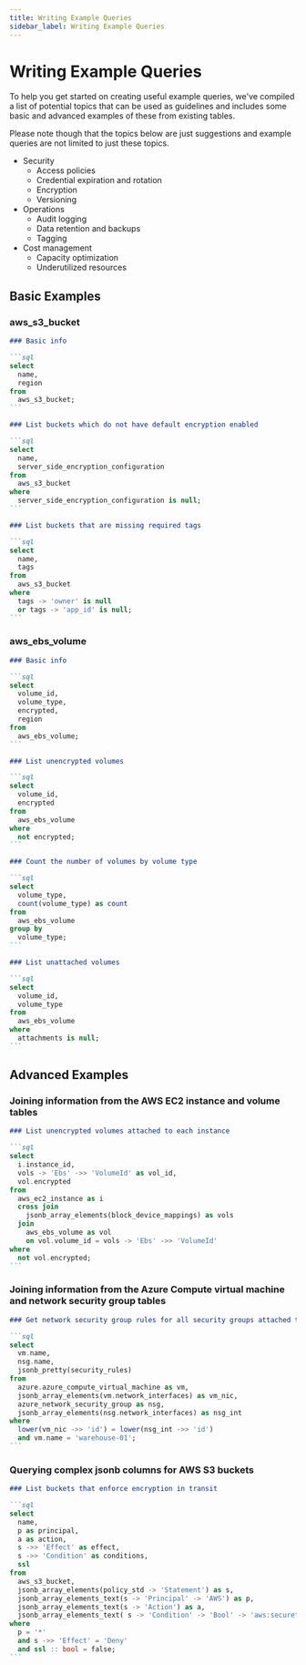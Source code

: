 ```yaml
---
title: Writing Example Queries
sidebar_label: Writing Example Queries
---
```


# Writing Example Queries

To help you get started on creating useful example queries, we've compiled a
list of potential topics that can be used as guidelines and includes some
basic and advanced examples of these from existing tables.

Please note though that the topics below are just suggestions and example
queries are not limited to just these topics.

- Security
  - Access policies
  - Credential expiration and rotation
  - Encryption
  - Versioning
- Operations
  - Audit logging
  - Data retention and backups
  - Tagging
- Cost management
  - Capacity optimization
  - Underutilized resources

## Basic Examples

### aws_s3_bucket

````markdown
### Basic info

```sql
select
  name,
  region
from
  aws_s3_bucket;
```

### List buckets which do not have default encryption enabled

```sql
select
  name,
  server_side_encryption_configuration
from
  aws_s3_bucket
where
  server_side_encryption_configuration is null;
```

### List buckets that are missing required tags

```sql
select
  name,
  tags
from
  aws_s3_bucket
where
  tags -> 'owner' is null
  or tags -> 'app_id' is null;
```
````

### aws_ebs_volume

````markdown
### Basic info

```sql
select
  volume_id,
  volume_type,
  encrypted,
  region
from
  aws_ebs_volume;
```

### List unencrypted volumes

```sql
select
  volume_id,
  encrypted
from
  aws_ebs_volume
where
  not encrypted;
```

### Count the number of volumes by volume type

```sql
select
  volume_type,
  count(volume_type) as count
from
  aws_ebs_volume
group by
  volume_type;
```

### List unattached volumes

```sql
select
  volume_id,
  volume_type
from
  aws_ebs_volume
where
  attachments is null;
```
````

## Advanced Examples

### Joining information from the AWS EC2 instance and volume tables

````markdown
### List unencrypted volumes attached to each instance

```sql
select
  i.instance_id,
  vols -> 'Ebs' ->> 'VolumeId' as vol_id,
  vol.encrypted
from
  aws_ec2_instance as i
  cross join
    jsonb_array_elements(block_device_mappings) as vols
  join
    aws_ebs_volume as vol
    on vol.volume_id = vols -> 'Ebs' ->> 'VolumeId'
where
  not vol.encrypted;
```
````

### Joining information from the Azure Compute virtual machine and network security group tables

````markdown
### Get network security group rules for all security groups attached to a virtual machine

```sql
select
  vm.name,
  nsg.name,
  jsonb_pretty(security_rules)
from
  azure.azure_compute_virtual_machine as vm,
  jsonb_array_elements(vm.network_interfaces) as vm_nic,
  azure_network_security_group as nsg,
  jsonb_array_elements(nsg.network_interfaces) as nsg_int
where
  lower(vm_nic ->> 'id') = lower(nsg_int ->> 'id')
  and vm.name = 'warehouse-01';
```
````

### Querying complex jsonb columns for AWS S3 buckets

````markdown
### List buckets that enforce encryption in transit

```sql
select
  name,
  p as principal,
  a as action,
  s ->> 'Effect' as effect,
  s ->> 'Condition' as conditions,
  ssl
from
  aws_s3_bucket,
  jsonb_array_elements(policy_std -> 'Statement') as s,
  jsonb_array_elements_text(s -> 'Principal' -> 'AWS') as p,
  jsonb_array_elements_text(s -> 'Action') as a,
  jsonb_array_elements_text( s -> 'Condition' -> 'Bool' -> 'aws:securetransport' ) as ssl
where
  p = '*'
  and s ->> 'Effect' = 'Deny'
  and ssl :: bool = false;
```
````
